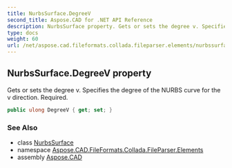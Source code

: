 ```yaml
---
title: NurbsSurface.DegreeV
second_title: Aspose.CAD for .NET API Reference
description: NurbsSurface property. Gets or sets the degree v. Specifies the degree of the NURBS curve for the v direction. Required
type: docs
weight: 60
url: /net/aspose.cad.fileformats.collada.fileparser.elements/nurbssurface/degreev/
---
```

## NurbsSurface.DegreeV property

Gets or sets the degree v. Specifies the degree of the NURBS curve for the v direction. Required.

```csharp
public ulong DegreeV { get; set; }
```

### See Also

* class [NurbsSurface](../)
* namespace [Aspose.CAD.FileFormats.Collada.FileParser.Elements](../../nurbssurface/)
* assembly [Aspose.CAD](../../../)



